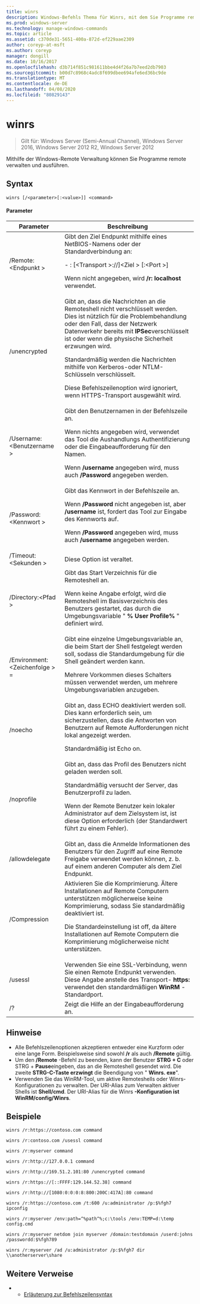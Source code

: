 ```yaml
---
title: winrs
description: Windows-Befehls Thema für Winrs, mit dem Sie Programme remote verwalten und ausführen können.
ms.prod: windows-server
ms.technology: manage-windows-commands
ms.topic: article
ms.assetid: c370de31-5651-400a-872d-ef229aae2309
author: coreyp-at-msft
ms.author: coreyp
manager: dongill
ms.date: 10/16/2017
ms.openlocfilehash: d3b714f851c981611bbe4d4f26a7b7eed2db7903
ms.sourcegitcommit: b00d7c8968c4adc8f699dbee694afe6ed36bc9de
ms.translationtype: MT
ms.contentlocale: de-DE
ms.lasthandoff: 04/08/2020
ms.locfileid: "80829143"
---
```

# <a name="winrs"></a>winrs

>Gilt für: Windows Server (Semi-Annual Channel), Windows Server 2016, Windows Server 2012 R2, Windows Server 2012

Mithilfe der Windows-Remote Verwaltung können Sie Programme remote verwalten und ausführen.   
## <a name="syntax"></a>Syntax  
```  
winrs [/<parameter>[:<value>]] <command>  
```  
#### <a name="parameters"></a>Parameter  

|           Parameter            |                                                                                                                                                                                    Beschreibung                                                                                                                                                                                     |
|--------------------------------|------------------------------------------------------------------------------------------------------------------------------------------------------------------------------------------------------------------------------------------------------------------------------------------------------------------------------------------------------------------------------------|
|      /Remote:\<Endpunkt >       |                                                                                          Gibt den Ziel Endpunkt mithilfe eines NetBIOS-Namens oder der Standardverbindung an:<p>-   <url>: [\<Transport >://]\<Ziel > [:\<Port >]<p>Wenn nicht angegeben, wird **/r: localhost** verwendet.                                                                                          |
|          /unencrypted          | Gibt an, dass die Nachrichten an die Remoteshell nicht verschlüsselt werden. Dies ist nützlich für die Problembehandlung oder den Fall, dass der Netzwerk Datenverkehr bereits mit **IPSec**verschlüsselt ist oder wenn die physische Sicherheit erzwungen wird.<p>Standardmäßig werden die Nachrichten mithilfe von Kerberos-oder NTLM-Schlüsseln verschlüsselt.<p>Diese Befehlszeilenoption wird ignoriert, wenn HTTPS-Transport ausgewählt wird. |
|     /Username:\<Benutzername >      |                                                                                Gibt den Benutzernamen in der Befehlszeile an.<p>Wenn nichts angegeben wird, verwendet das Tool die Aushandlungs Authentifizierung oder die Eingabeaufforderung für den Namen.<p>Wenn **/username** angegeben wird, muss auch **/Password** angegeben werden.                                                                                 |
|     /Password:\<Kennwort >      |                                                                           Gibt das Kennwort in der Befehlszeile an.<p>Wenn **/Password** nicht angegeben ist, aber **/username** ist, fordert das Tool zur Eingabe des Kennworts auf.<p>Wenn **/Password** angegeben wird, muss auch **/username** angegeben werden.                                                                            |
|      /Timeout:\<Sekunden >       |                                                                                                                                                                             Diese Option ist veraltet.                                                                                                                                                                             |
|       /Directory:\<Pfad >       |                                                                                            Gibt das Start Verzeichnis für die Remoteshell an.<p>Wenn keine Angabe erfolgt, wird die Remoteshell im Basisverzeichnis des Benutzers gestartet, das durch die Umgebungsvariable " **% User Profile%** " definiert wird.                                                                                             |
| /Environment:\<Zeichenfolge > =<value> |                                                                          Gibt eine einzelne Umgebungsvariable an, die beim Start der Shell festgelegt werden soll, sodass die Standardumgebung für die Shell geändert werden kann.<p>Mehrere Vorkommen dieses Schalters müssen verwendet werden, um mehrere Umgebungsvariablen anzugeben.                                                                          |
|            /noecho             |                                                                                                    Gibt an, dass ECHO deaktiviert werden soll. Dies kann erforderlich sein, um sicherzustellen, dass die Antworten von Benutzern auf Remote Aufforderungen nicht lokal angezeigt werden.<p>Standardmäßig ist Echo on.                                                                                                    |
|           /noprofile           |                                              Gibt an, dass das Profil des Benutzers nicht geladen werden soll.<p>Standardmäßig versucht der Server, das Benutzerprofil zu laden.<p>Wenn der Remote Benutzer kein lokaler Administrator auf dem Zielsystem ist, ist diese Option erforderlich (der Standardwert führt zu einem Fehler).                                               |
|         /allowdelegate         |                                                                                                                  Gibt an, dass die Anmelde Informationen des Benutzers für den Zugriff auf eine Remote Freigabe verwendet werden können, z. b. auf einem anderen Computer als dem Ziel Endpunkt.                                                                                                                   |
|          /Compression          |                                                                           Aktivieren Sie die Komprimierung.  Ältere Installationen auf Remote Computern unterstützen möglicherweise keine Komprimierung, sodass Sie standardmäßig deaktiviert ist.<p>Die Standardeinstellung ist off, da ältere Installationen auf Remote Computern die Komprimierung möglicherweise nicht unterstützen.                                                                           |
|            /usessl             |                                                                                                               Verwenden Sie eine SSL-Verbindung, wenn Sie einen Remote Endpunkt verwenden.  Diese Angabe anstelle des Transport- **https:** verwendet den standardmäßigen **WinRM** -Standardport.                                                                                                                |
|               /?               |                                                                                                                                                                        Zeigt die Hilfe an der Eingabeaufforderung an.                                                                                                                                                                        |

## <a name="remarks"></a>Hinweise  
-   Alle Befehlszeilenoptionen akzeptieren entweder eine Kurzform oder eine lange Form. Beispielsweise sind sowohl **/r** als auch **/Remote** gültig.  
-   Um den **/Remote** -Befehl zu beenden, kann der Benutzer **STRG + C** oder STRG + **Pause**eingeben, das an die Remoteshell gesendet wird. Die zweite **STRG-C-Taste erzwingt** die Beendigung von " **Winrs. exe**".  
-   Verwenden Sie das WinRM-Tool, um aktive Remoteshells oder Winrs-Konfigurationen zu verwalten.  Der URI-Alias zum Verwalten aktiver Shells ist **Shell/cmd**.  Der URI-Alias für die Winrs **-Konfiguration ist WinRM/config/Winrs**.  

## <a name="examples"></a><a name=BKMK_Examples></a>Beispiele  
```  
winrs /r:https://contoso.com command  
```  
```  
winrs /r:contoso.com /usessl command  
```  
```  
winrs /r:myserver command  
```  
```  
winrs /r:http://127.0.0.1 command  
```  
```  
winrs /r:http://169.51.2.101:80 /unencrypted command  
```  
```  
winrs /r:https://[::FFFF:129.144.52.38] command  
```  
```  
winrs /r:http://[1080:0:0:0:8:800:200C:417A]:80 command  
```  
```  
winrs /r:https://contoso.com /t:600 /u:administrator /p:$%fgh7 ipconfig  
```  
```  
winrs /r:myserver /env:path=^%path^%;c:\tools /env:TEMP=d:\temp config.cmd  
```  
```  
winrs /r:myserver netdom join myserver /domain:testdomain /userd:johns /passwordd:$%fgh789  
```  
```  
winrs /r:myserver /ad /u:administrator /p:$%fgh7 dir \\anotherserver\share  
```  

## <a name="additional-references"></a>Weitere Verweise  
-   - [Erläuterung zur Befehlszeilensyntax](command-line-syntax-key.md)  

